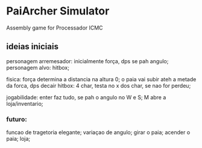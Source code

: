 # PaiArcher Simulator
Assembly game for Processador ICMC

## ideias iniciais
personagem arremesador: inicialmente força, dps se pah angulo;
personagem alvo: hitbox;

fisica: força determina a distancia na altura 0; o paia vai subir ateh a metade da forca, dps decair
hitbox: 4 char, testa no x dos char, se nao for perdeu;

jogabilidade: enter faz tudo, se pah o angulo no W e S; M abre a loja/inventario;

### futuro:
funcao de tragetoria elegante;
variaçao de angulo;
girar o paia;
acender o paia;
loja;
